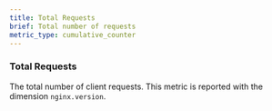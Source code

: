 ```yaml
---
title: Total Requests
brief: Total number of requests
metric_type: cumulative_counter
---
```

### Total Requests
The total number of client requests. This metric is reported with the dimension `nginx.version`.
